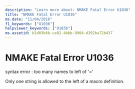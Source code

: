 ```yaml
---
description: "Learn more about: NMAKE Fatal Error U1036"
title: "NMAKE Fatal Error U1036"
ms.date: "11/04/2016"
f1_keywords: ["U1036"]
helpviewer_keywords: ["U1036"]
ms.assetid: b1d03b6b-ce82-4bbb-9904-d392ba72b437
---
```

# NMAKE Fatal Error U1036

syntax error : too many names to left of '='

Only one string is allowed to the left of a macro definition.

